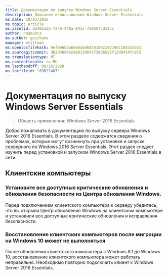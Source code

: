 ```yaml
---
title: Документация по выпуску Windows Server Essentials
description: Описание использования Windows Server Essentials
ms.date: 10/03/2016
ms.topic: article
ms.assetid: db402a2b-7a46-448a-841c-750557cd12cc
author: nnamuhcs
ms.author: geschuma
manager: mtillman
ms.openlocfilehash: 9ef0e6bda6e66ab46824189219219dc1843cbe21
ms.sourcegitcommit: db2d46842c68813d043738d6523f13d8454fc972
ms.translationtype: MT
ms.contentlocale: ru-RU
ms.lasthandoff: 09/10/2020
ms.locfileid: "89622403"
---
```

# <a name="release-documentation-for-windows-server-essentials"></a>Документация по выпуску Windows Server Essentials

>Область применения: Windows Server 2016 Essentials

Добро пожаловать в документацию по выпуску сервера Windows Server 2016 Essentials. В этом разделе содержатся сведения о проблемах, которые могут возникнуть при установке и запуске серверного по Windows 2016 Server Essentials. Этот раздел следует изучить перед установкой и запуском Windows Server 2016 Essentials в сети.

## <a name="client-computers"></a>Клиентские компьютеры

### <a name="install-all-available-critical-and-security-updates-from-windows-update"></a>Установите все доступные критические обновления и обновления безопасности из Центра обновления Windows.

Перед подключением клиентского компьютера к серверу убедитесь, что вы открыли Центр обновления Windows на клиентском компьютере и установили все доступные критические обновления и исправления безопасности.

### <a name="client-computer-restore-may-not-succeed-after-migration-to-windows-10"></a>Восстановление клиентских компьютеров после миграции на Windows 10 может не выполняться
 После обновления клиентского компьютера с Windows 8.1 до Windows 10, восстановление клиентского компьютера может работать неправильно. Необходимо повторно подключить клиент к Windows Server 2016 Essentials.
